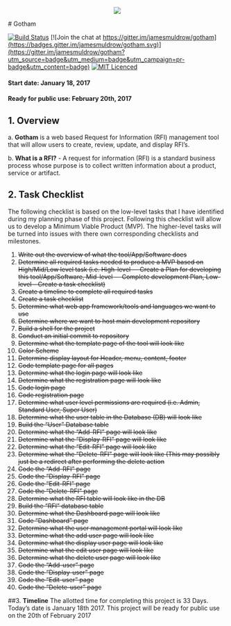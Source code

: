 <p align="center">
<img src="https://raw.githubusercontent.com/jamesmuldrow/gotham/master/public/themes/dark/img/logo_city_1.png">
</p>
# Gotham

<!--[![Dependency Status](https://gemnasium.com/badges/github.com/jamesmuldrow/gotham.svg)](https://gemnasium.com/github.com/jamesmuldrow/gotham)-->

<!--[![Code Climate](https://codeclimate.com/repos/5882856b7a46330080000a2e/badges/4aed238c1d6a2772c627/gpa.svg)](https://codeclimate.com/repos/5882856b7a46330080000a2e/feed)-->
[![Build Status](https://travis-ci.org/jamesmuldrow/gotham.svg?branch=master)](https://travis-ci.org/jamesmuldrow/gotham)
[![Join the chat at https://gitter.im/jamesmuldrow/gotham](https://badges.gitter.im/jamesmuldrow/gotham.svg)](https://gitter.im/jamesmuldrow/gotham?utm_source=badge&utm_medium=badge&utm_campaign=pr-badge&utm_content=badge)
[![MIT Licenced](https://badges.frapsoft.com/os/mit/mit.svg?v=103)](https://opensource.org/licenses/mit-license.php)



#### Start date: January 18, 2017        
#### Ready for public use: February 20th, 2017

## 1.	<b>Overview</b>
a.	<b>Gotham</b> is a web based Request for Information (RFI) management tool that will allow users to create, review, update, and display RFI’s.

b.	<b>What is a RFI?</b> - A request for information (RFI) is a standard business process whose purpose is to collect written information about a product, service or artifact.

## 2.        <b>Task Checklist</b> 
The following checklist is based on the low-level tasks that I have identified during my planning phase of this project. Following this checklist will allow us to develop a Minimum Viable Product (MVP). The higher-level tasks will be turned into issues with there own corresponding checklists and milestones. 

1. ~~Write out the overview of what the tool/App/Software does~~
2. ~~Determine all required tasks needed to produce a MVP based on High/Mid/Low level task (i.e. High-level –- Create a Plan for developing this tool/App/Software, Mid-level –- Complete development Plan, Low-level – Create a task checklist)~~
3. ~~Create a timeline to complete all required tasks~~
4. ~~Create a task checklist~~
5. ~~Determine what web app framework/tools and languages we want to use~~
6. ~~Determine where we want to host main development repository~~
7. ~~Build a shell for the project~~
8. ~~Conduct an initial commit to repository~~
9. ~~Determine what the template page of the tool will look like~~
10. ~~Color Scheme~~
11. ~~Determine display layout for Header, menu, content, footer~~
12. ~~Code template page for all pages~~
13. ~~Determine what the login page will look like~~
14. ~~Determine what the registration page will look like~~
15. ~~Code login page~~
16. ~~Code registration page~~
17. ~~Determine what user level permissions are required (i.e. Admin, Standard User, Super User)~~
18. ~~Determine what the user table in the Database (DB) will look like~~
19. ~~Build the “User” Database table~~
20. ~~Determine what the “Add-RFI” page will look like~~
21. ~~Determine what the “Display-RFI” page will look like~~
22. ~~Determine what the “Edit-RFI” page will look like~~
23. ~~Determine what the “Delete-RFI” page will look like (This may possibly just be a redirect after performing the delete action~~
24. ~~Code the “Add-RFI” page~~
25. ~~Code the “Display-RFI” page~~
26. ~~Code the “Edit-RFI” page~~
27. ~~Code the “Delete-RFI” page~~
28. ~~Determine what the RFI table will look like in the DB~~
29. ~~Build the “RFI” database table~~
30. ~~Determine what the Dashboard page will look like~~
31. ~~Code “Dashboard” page~~
32. ~~Determine what the user management portal will look like~~
33. ~~Determine what the add user page will look like~~
34. ~~Determine what the display user page will look like~~
35. ~~Determine what the edit user page will look like~~
36. ~~Determine what the delete user page will look like~~
37. ~~Code the “Add-user” page~~
38. ~~Code the “Display-user” page~~
39. ~~Code the “Edit-user” page~~
40. ~~Code the “Delete-user” page~~

##3.        <b>Timeline</b> 
The allotted time for completing this project is 33 Days. Today’s date is January 18th 2017. This project will be ready for public use on the 20th of February 2017

